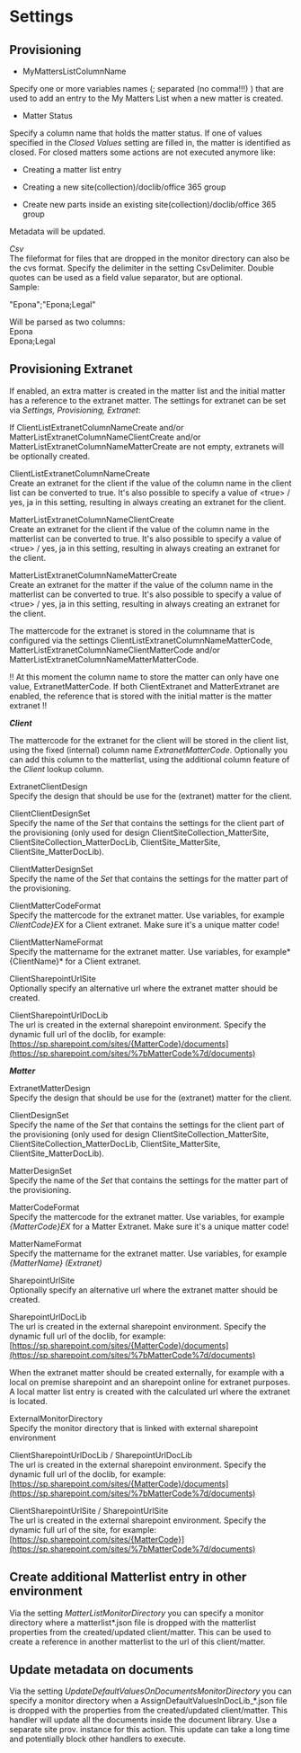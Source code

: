 # Settings

## Provisioning

- MyMattersListColumnName

Specify one or more variables names (; separated (no comma!!!) ) that are used to add an entry to the My Matters List when a new matter is created.

- Matter Status

Specify a column name that holds the matter status. If one of values specified in the *Closed Values* setting are filled in, the matter is identified as closed. For closed matters some actions are not executed anymore like:

- Creating a matter list entry

- Creating a new site(collection)/doclib/office 365 group

- Create new parts inside an existing site(collection)/doclib/office 365 group

Metadata will be updated.

*Csv*\
The fileformat for files that are dropped in the monitor directory can also be the cvs format. Specify the delimiter in the setting CsvDelimiter. Double quotes can be used as a field value separator, but are optional.\
Sample:

\"Epona\";\"Epona;Legal\"

Will be parsed as two columns:\
Epona\
Epona;Legal

## Provisioning Extranet

If enabled, an extra matter is created in the matter list and the initial matter has a reference to the extranet matter. The settings for extranet can be set via *Settings, Provisioning, Extranet*:

If ClientListExtranetColumnNameCreate and/or MatterListExtranetColumnNameClientCreate and/or MatterListExtranetColumnNameMatterCreate are not empty, extranets will be optionally created.

ClientListExtranetColumnNameCreate\
Create an extranet for the client if the value of the column name in the client list can be converted to true. It's also possible to specify a value of \<true\> / yes, ja in this setting, resulting in always creating an extranet for the client.

MatterListExtranetColumnNameClientCreate\
Create an extranet for the client if the value of the column name in the matterlist can be converted to true. It's also possible to specify a value of \<true\> / yes, ja in this setting, resulting in always creating an extranet for the client.

MatterListExtranetColumnNameMatterCreate\
Create an extranet for the matter if the value of the column name in the matterlist can be converted to true. It's also possible to specify a value of \<true\> / yes, ja in this setting, resulting in always creating an extranet for the client.

The mattercode for the extranet is stored in the columname that is configured via the settings ClientListExtranetColumnNameMatterCode, MatterListExtranetColumnNameClientMatterCode and/or MatterListExtranetColumnNameMatterMatterCode.

!! At this moment the column name to store the matter can only have one value, ExtranetMatterCode. If both ClientExtranet and MatterExtranet are enabled, the reference that is stored with the initial matter is the matter extranet !!

***Client***

The mattercode for the extranet for the client will be stored in the client list, using the fixed (internal) column name *ExtranetMatterCode*. Optionally you can add this column to the matterlist, using the additional column feature of the *Client* lookup column.

ExtranetClientDesign\
Specify the design that should be use for the (extranet) matter for the client.

ClientClientDesignSet\
Specify the name of the *Set* that contains the settings for the client part of the provisioning (only used for design ClientSiteCollection_MatterSite, ClientSiteCollection_MatterDocLib, ClientSite_MatterSite, ClientSite_MatterDocLib).

ClientMatterDesignSet\
Specify the name of the *Set* that contains the settings for the matter part of the provisioning.

ClientMatterCodeFormat\
Specify the mattercode for the extranet matter. Use variables, for example *ClientCode}EX* for a Client extranet. Make sure it's a unique matter code!

ClientMatterNameFormat\
Specify the mattername for the extranet matter. Use variables, for example*{ClientName}* for a Client extranet.

ClientSharepointUrlSite\
Optionally specify an alternative url where the extranet matter should be created.

ClientSharepointUrlDocLib\
The url is created in the external sharepoint environment. Specify the dynamic full url of the doclib, for example:\
[https://sp.sharepoint.com/sites/{MatterCode}/documents](https://sp.sharepoint.com/sites/%7bMatterCode%7d/documents)

***Matter***

ExtranetMatterDesign\
Specify the design that should be use for the (extranet) matter for the client.

ClientDesignSet\
Specify the name of the *Set* that contains the settings for the client part of the provisioning (only used for design ClientSiteCollection_MatterSite, ClientSiteCollection_MatterDocLib, ClientSite_MatterSite, ClientSite_MatterDocLib).

MatterDesignSet\
Specify the name of the *Set* that contains the settings for the matter part of the provisioning.

MatterCodeFormat\
Specify the mattercode for the extranet matter. Use variables, for example *{MatterCode}EX* for a Matter Extranet. Make sure it's a unique matter code!

MatterNameFormat\
Specify the mattername for the extranet matter. Use variables, for example *{MatterName} (Extranet)*

SharepointUrlSite\
Optionally specify an alternative url where the extranet matter should be created.

SharepointUrlDocLib\
The url is created in the external sharepoint environment. Specify the dynamic full url of the doclib, for example:\
[https://sp.sharepoint.com/sites/{MatterCode}/documents](https://sp.sharepoint.com/sites/%7bMatterCode%7d/documents)

When the extranet matter should be created externally, for example with a local on premise sharepoint and an sharepoint online for extranet purposes. A local matter list entry is created with the calculated url where the extranet is located.

ExternalMonitorDirectory\
Specify the monitor directory that is linked with external sharepoint environment

ClientSharepointUrlDocLib / SharepointUrlDocLib\
The url is created in the external sharepoint environment. Specify the dynamic full url of the doclib, for example:\
[https://sp.sharepoint.com/sites/{MatterCode}/documents](https://sp.sharepoint.com/sites/%7bMatterCode%7d/documents)

ClientSharepointUrlSite / SharepointUrlSite\
The url is created in the external sharepoint environment. Specify the dynamic full url of the site, for example:\
[https://sp.sharepoint.com/sites/{MatterCode}](https://sp.sharepoint.com/sites/%7bMatterCode%7d/documents)

## Create additional Matterlist entry in other environment

Via the setting *MatterListMonitorDirectory* you can specify a monitor directory where a matterlist\*.json file is dropped with the matterlist properties from the created/updated client/matter. This can be used to create a reference in another matterlist to the url of this client/matter.

## Update metadata on documents

Via the setting *UpdateDefaultValuesOnDocumentsMonitorDirectory* you can specify a monitor directory when a AssignDefaultValuesInDocLib\_\*.json file is dropped with the properties from the created/updated client/matter. This handler will update all the documents inside the document library. Use a separate site prov. instance for this action. This update can take a long time and potentially block other handlers to execute.
